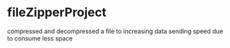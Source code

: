 # fileZipperProject
compressed and decompressed a file to increasing data sending speed due to consume less space
